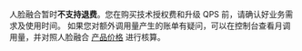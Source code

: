 人脸融合暂时**不支持退费**。您在购买技术授权费和升级 QPS 前，请确认好业务需求及使用时间。
如果您对额外调用量产生的账单有疑问，可以在控制台查看月调用量，并对照人脸融合 [产品价格](https://cloud.tencent.com/document/product/670/14521) 进行核算。
